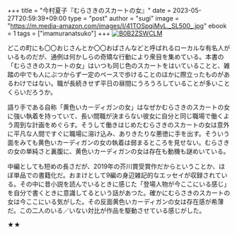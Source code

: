 +++
title = "今村夏子『むらさきのスカートの女』"
date = 2023-05-27T20:59:39+09:00
type = "post"
author = "sugi"
image = "https://m.media-amazon.com/images/I/41TOSpqiMvL._SL500_.jpg"
ebook = 1
tags = ["imamuranatsuko"]
+++
<a href="https://www.amazon.co.jp/dp/B0B2ZSWCLM/?tag=chezsugi-22" target="_blank"><img src="https://m.media-amazon.com/images/I/41TOSpqiMvL._SL500_.jpg" alt="B0B2ZSWCLM" border="0" class="alignleft"/></a>

どこの町にも〇〇おじさんとか〇〇おばさんなどと呼ばれるローカルな有名人がいるものだが、通例は何かしらの奇矯な行動により衆目を集めている。本書の「むらさきのスカートの女」はいつも同じ色のスカートをはいていることと、雑踏の中でも人にぶつからず一定のペースで歩けることのほかに際立ったものがあるわけではない。職が長続きせず平日の昼間にうろうろしていることが多いことくらいだろうか。

語り手である自称「黄色いカーディガンの女」はなぜかむらさきのスカートの女に強い執着を持っていて、長い間職が決まらない彼女に自分と同じ職場で働くよう周到な計画をめぐらす。そうして働きはじめたむらさきのスカートの女は意外に平凡な人間ですぐに職場に溶け込み、ありきたりな悪徳に手を出す。そういう面をみても黄色いカーディガンの女の執着は弱まるところを見せない。むらさきの女の単純さと裏腹に、黄色いカーディガンの女は存在も動機も謎めいている。

中編としても短めの長さだが、2019年の芥川賞受賞作だからということか、ほぼ単品での書籍化だ。おまけとして9編の身辺雑記的なエッセイが収録されている。その中に昔小説を読んでいるときに感じた「登場人物が今ここにいる感じ」を自分で書くときに意識してるという話があつた。確かにむらさきのスカートの女は今ここにいる気がした。その反面黄色いカーディガンの女は存在感が希薄だ。この二人のいる／いない対比が作品を駆動させている感じがした。

★★